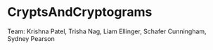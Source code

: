 # CryptsAndCryptograms

Team: Krishna Patel, Trisha Nag, Liam Ellinger, Schafer Cunningham, Sydney Pearson
